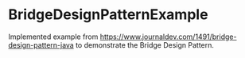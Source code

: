 # BridgeDesignPatternExample

Implemented example from https://www.journaldev.com/1491/bridge-design-pattern-java to demonstrate the Bridge Design Pattern.
